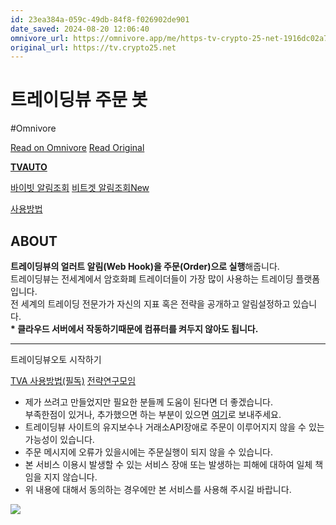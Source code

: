 ```yaml
---
id: 23ea384a-059c-49db-84f8-f026902de901
date_saved: 2024-08-20 12:06:40
omnivore_url: https://omnivore.app/me/https-tv-crypto-25-net-1916dc02a7f
original_url: https://tv.crypto25.net
---
```


# 트레이딩뷰 주문 봇
#Omnivore
 
[Read on Omnivore](https://omnivore.app/me/https-tv-crypto-25-net-1916dc02a7f)
[Read Original](https://tv.crypto25.net)
 
[**TVAUTO**](https://tv.crypto25.net/)

[ 바이빗 알림조회](https://tv.crypto25.net/bybit/) [ 비트겟 알림조회New](https://tv.crypto25.net/bitget/)

[ 사용방법](https://tv.crypto25.net/guide/)

  
##  ABOUT

**트레이딩뷰의 얼러트 알림(Web Hook)을 주문(Order)으로 실행**해줍니다.  
트레이딩뷰는 전세계에서 암호화폐 트레이더들이 가장 많이 사용하는 트레이딩 플랫폼입니다.  
전 세계의 트레이딩 전문가가 자신의 지표 혹은 전략을 공개하고 알림설정하고 있습니다.  
**\* 클라우드 서버에서 작동하기때문에 컴퓨터를 켜두지 않아도 됩니다.**

---

트레이딩뷰오토 시작하기

[TVA 사용방법(필독)](https://tv.crypto25.net/guide/) [전략연구모임](https://cafe.naver.com/crypto25)

* 제가 쓰려고 만들었지만 필요한 분들께 도움이 된다면 더 좋겠습니다.  
부족한점이 있거나, 추가했으면 하는 부분이 있으면 [여기](https://forms.gle/PRZD3nKtwCYpmq5V8)로 보내주세요.
* 트레이딩뷰 사이트의 유지보수나 거래소API장애로 주문이 이루어지지 않을 수 있는 가능성이 있습니다.
* 주문 메시지에 오류가 있을시에는 주문실행이 되지 않을 수 있습니다.
* 본 서비스 이용시 발생할 수 있는 서비스 장애 또는 발생하는 피해에 대하여 일체 책임을 지지 않습니다.
* 위 내용에 대해서 동의하는 경우에만 본 서비스를 사용해 주시길 바랍니다.

[![](https://proxy-prod.omnivore-image-cache.app/728x90,sX24CLI8H7owRaRp7E2EsRTgxQDSLjRcDUheM4W-zzNI/https://s3.tradingview.com/pub/referrals/creatives/DT/KR/728x90Leaderboard.jpg)](https://www.tradingview.com/chart/?aff%5Fid=115444&utm%5Fsource=creative&utm%5Flang=KR)